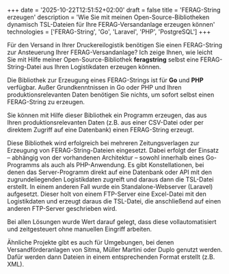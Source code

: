 +++
date = '2025-10-22T12:51:52+02:00'
draft = false
title = 'FERAG-String erzeugen'
description = 'Wie Sie mit meinen Open-Source-Bibliotheken dynamisch TSL-Dateien für Ihre FERAG-Versandanlage erzeugen können'
technologies = ['FERAG-String', 'Go', 'Laravel', 'PHP', 'PostgreSQL']
+++

Für den Versand in Ihrer Druckereilogistik benötigen Sie einen FERAG-String zur Ansteuerung Ihrer FERAG-Versandanlage? Ich zeige Ihnen, wie leicht Sie mit Hilfe meiner Open-Source-Bibliothek **feragstring** selbst eine FERAG-String-Datei aus Ihren Logistikdaten erzeugen können.

Die Bibliothek zur Erzeugung eines FERAG-Strings ist für **Go** und **PHP** verfügbar. Außer Grundkenntnissen in Go oder PHP und Ihren produktionsrelevanten Daten benötigen Sie nichts, um sofort selbst einen FERAG-String zu erzeugen.

Sie können mit Hilfe dieser Bibliothek ein Programm erzeugen, das aus Ihren produktionsrelevanten Daten (z.B. aus einer CSV-Datei oder per direktem Zugriff auf eine Datenbank) einen FERAG-String erzeugt.

Diese Bibliothek wird erfolgreich bei mehreren Zeitungsverlagen zur Erzeugung von FERAG-String-Dateien eingesetzt. Dabei erfolgt der Einsatz – abhängig von der vorhandenen Architektur – sowohl innerhalb eines Go-Programms als auch als PHP-Anwendung. Es gibt Konstellationen, bei denen das Server-Programm direkt auf eine Datenbank oder API mit den zugrundeliegenden Logistikdaten zugreift und daraus dann die TSL-Datei erstellt. In einem anderen Fall wurde ein Standalone-Webserver (Laravel) aufgesetzt. Dieser holt von einem FTP-Server eine Excel-Datei mit den Logistikdaten und erzeugt daraus die TSL-Datei, die anschließend auf einen anderen FTP-Server geschrieben wird.

Bei allen Lösungen wurde Wert darauf gelegt, dass diese vollautomatisiert und zeitgesteuert ohne manuellen Eingriff arbeiten.

Ähnliche Projekte gibt es auch für Umgebungen, bei denen Versandförderanlagen von Sitma, Müller Martini oder Duplo genutzt werden. Dafür werden dann Dateien in einem entsprechenden Format erstellt (z.B. XML).
